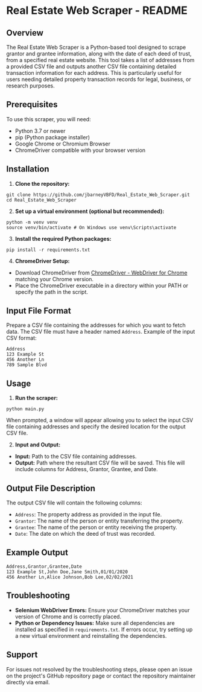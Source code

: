 # Real Estate Web Scraper - README

## Overview
The Real Estate Web Scraper is a Python-based tool designed to scrape grantor and grantee information, along with the date of each deed of trust, from a specified real estate website. This tool takes a list of addresses from a provided CSV file and outputs another CSV file containing detailed transaction information for each address. This is particularly useful for users needing detailed property transaction records for legal, business, or research purposes.

## Prerequisites
To use this scraper, you will need:
- Python 3.7 or newer
- pip (Python package installer)
- Google Chrome or Chromium Browser
- ChromeDriver compatible with your browser version

## Installation
1. **Clone the repository:**
```
git clone https://github.com/jbarneyVBFD/Real_Estate_Web_Scraper.git
cd Real_Estate_Web_Scraper
```


2. **Set up a virtual environment (optional but recommended):**
```
python -m venv venv
source venv/bin/activate # On Windows use venv\Scripts\activate
```


3. **Install the required Python packages:**
```
pip install -r requirements.txt
```


4. **ChromeDriver Setup:**
- Download ChromeDriver from [ChromeDriver - WebDriver for Chrome](https://sites.google.com/a/chromium.org/chromedriver/downloads) matching your Chrome version.
- Place the ChromeDriver executable in a directory within your PATH or specify the path in the script.

## Input File Format
Prepare a CSV file containing the addresses for which you want to fetch data. The CSV file must have a header named `Address`. Example of the input CSV format:
```
Address
123 Example St
456 Another Ln
789 Sample Blvd
```


## Usage
1. **Run the scraper:**
```
python main.py
```

When prompted, a window will appear allowing you to select the input CSV file containing addresses and specify the desired location for the output CSV file.

2. **Input and Output:**
- **Input:** Path to the CSV file containing addresses.
- **Output:** Path where the resultant CSV file will be saved. This file will include columns for Address, Grantor, Grantee, and Date.

## Output File Description
The output CSV file will contain the following columns:
- `Address`: The property address as provided in the input file.
- `Grantor`: The name of the person or entity transferring the property.
- `Grantee`: The name of the person or entity receiving the property.
- `Date`: The date on which the deed of trust was recorded.

## Example Output
```
Address,Grantor,Grantee,Date
123 Example St,John Doe,Jane Smith,01/01/2020
456 Another Ln,Alice Johnson,Bob Lee,02/02/2021
```


## Troubleshooting
- **Selenium WebDriver Errors:** Ensure your ChromeDriver matches your version of Chrome and is correctly placed.
- **Python or Dependency Issues:** Make sure all dependencies are installed as specified in `requirements.txt`. If errors occur, try setting up a new virtual environment and reinstalling the dependencies.

## Support
For issues not resolved by the troubleshooting steps, please open an issue on the project's GitHub repository page or contact the repository maintainer directly via email.